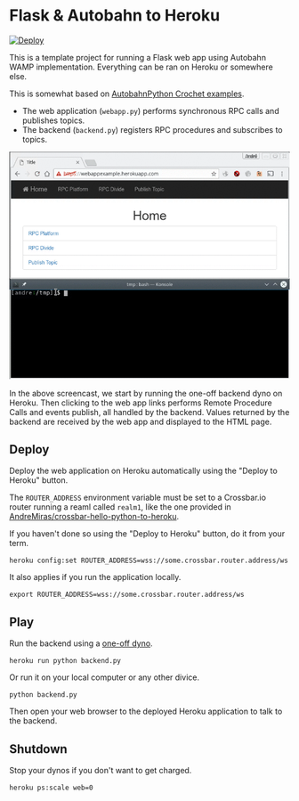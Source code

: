 # Flask & Autobahn to Heroku

[![Deploy](https://www.herokucdn.com/deploy/button.svg)](https://heroku.com/deploy)

This is a template project for running a Flask web app using Autobahn WAMP implementation. Everything can be ran on Heroku or somewhere else.

This is somewhat based on [AutobahnPython Crochet examples](https://github.com/crossbario/autobahn-python/tree/master/examples/twisted/wamp/app/crochet).
 * The web application (`webapp.py`) performs synchronous RPC calls and publishes topics.
 * The backend (`backend.py`) registers RPC procedures and subscribes to topics.

![screencast](https://raw.githubusercontent.com/AndreMiras/flask-autobahn-to-heroku/master/static/images/screencast.gif)

In the above screencast, we start by running the one-off backend dyno on Heroku. Then clicking to the web app links performs Remote Procedure Calls and events publish, all handled by the backend. Values returned by the backend are received by the web app and displayed to the HTML page.

## Deploy
Deploy the web application on Heroku automatically using the "Deploy to Heroku" button.

The `ROUTER_ADDRESS` environment variable must be set to a Crossbar.io router running a reaml called `realm1`, like the one provided in [AndreMiras/crossbar-hello-python-to-heroku](https://github.com/AndreMiras/crossbar-hello-python-to-heroku).

If you haven't done so using the "Deploy to Heroku" button, do it from your term.
```
heroku config:set ROUTER_ADDRESS=wss://some.crossbar.router.address/ws
```
It also applies if you run the application locally.
```
export ROUTER_ADDRESS=wss://some.crossbar.router.address/ws
```

## Play
Run the backend using a [one-off dyno](https://devcenter.heroku.com/articles/one-off-dynos).
```
heroku run python backend.py
```
Or run it on your local computer or any other divice.
```
python backend.py
```
Then open your web browser to the deployed Heroku application to talk to the backend.

## Shutdown
Stop your dynos if you don't want to get charged.
```
heroku ps:scale web=0
```
